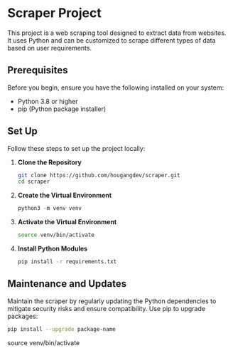 # Scraper Project

This project is a web scraping tool designed to extract data from websites. It uses Python and can be customized to scrape different types of data based on user requirements.

## Prerequisites

Before you begin, ensure you have the following installed on your system:

- Python 3.8 or higher
- pip (Python package installer)

## Set Up

Follow these steps to set up the project locally:

1. **Clone the Repository**

   ```bash
   git clone https://github.com/hougangdev/scraper.git
   cd scraper
   ```

2. **Create the Virtual Environment**

   ```python
   python3 -m venv venv
   ```

3. **Activate the Virtual Environment**

   ```bash
   source venv/bin/activate
   ```

4. **Install Python Modules**
   ```bash
   pip install -r requirements.txt
   ```

## Maintenance and Updates

Maintain the scraper by regularly updating the Python dependencies to mitigate security risks and ensure compatibility. Use pip to upgrade packages:

```bash
pip install --upgrade package-name
```

source venv/bin/activate
